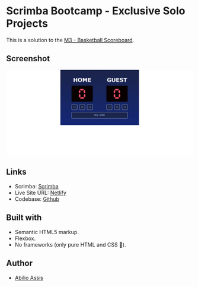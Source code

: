 # Scrimba Bootcamp - Exclusive Solo Projects

This is a solution to the [M3 - Basketball Scoreboard](https://scrimba.com/scrim/cz9adVfP).

## Screenshot

![](img/screenshot.jpeg)

## Links

- Scrimba: [Scrimba](https://scrimba.com/scrim/cPmzP8HE)
- Live Site URL: [Netlify](https://symphonious-puffpuff-38c0e6.netlify.app/)
- Codebase: [Github](https://github.com/abilioassis/basketball-scoreboard)

## Built with

- Semantic HTML5 markup.
- Flexbox.
- No frameworks (only pure HTML and CSS 🏅).

## Author

- [Abilio Assis](https://www.linkedin.com/in/abilio-assis/)
